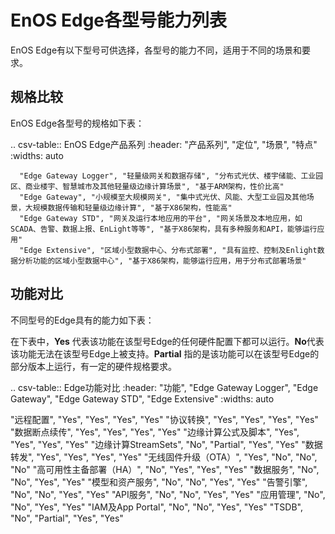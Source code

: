 # EnOS Edge各型号能力列表

EnOS Edge有以下型号可供选择，各型号的能力不同，适用于不同的场景和要求。

## 规格比较

EnOS Edge各型号的规格如下表：

.. csv-table:: EnOS Edge产品系列
      :header: "产品系列", "定位", "场景", "特点"
      :widths: auto

      "Edge Gateway Logger", "轻量级网关和数据存储", "分布式光伏、楼宇储能、工业园区、商业楼宇、智慧城市及其他轻量级边缘计算场景", "基于ARM架构，性价比高"
      "Edge Gateway", "小规模至大规模网关", "集中式光伏、风能、大型工业园及其他场景，大规模数据传输和轻量级边缘计算", "基于X86架构，性能高"
      "Edge Gateway STD", "网关及运行本地应用的平台", "网关场景及本地应用，如SCADA、告警、数据上报、EnLight等等", "基于X86架构，具有多种服务和API，能够运行应用"
      "Edge Extensive", "区域小型数据中心、分布式部署", "具有监控、控制及Enlight数据分析功能的区域小型数据中心", "基于X86架构，能够运行应用，用于分布式部署场景"

## 功能对比

不同型号的Edge具有的能力如下表：

在下表中，**Yes** 代表该功能在该型号Edge的任何硬件配置下都可以运行。**No**代表该功能无法在该型号Edge上被支持。**Partial** 指的是该功能可以在该型号Edge的部分版本上运行，有一定的硬件规格要求。

.. csv-table:: Edge功能对比
   :header: "功能", "Edge Gateway Logger", "Edge Gateway", "Edge Gateway STD", "Edge Extensive"
   :widths: auto

   "远程配置", "Yes", "Yes", "Yes", "Yes"
   "协议转换", "Yes", "Yes", "Yes", "Yes"
   "数据断点续传", "Yes", "Yes", "Yes", "Yes"
   "边缘计算公式及脚本", "Yes", "Yes", "Yes", "Yes"
   "边缘计算StreamSets", "No", "Partial", "Yes", "Yes"
   "数据转发", "Yes", "Yes", "Yes", "Yes"
   "无线固件升级（OTA）", "Yes", "No", "No", "No"
   "高可用性主备部署（HA）", "No", "Yes", "Yes", "Yes"
   "数据服务", "No", "No", "Yes", "Yes"
   "模型和资产服务", "No", "No", "Yes", "Yes"
   "告警引擎", "No", "No", "Yes", "Yes"
   "API服务", "No", "No", "Yes", "Yes"
   "应用管理", "No", "No", "Yes", "Yes"
   "IAM及App Portal", "No", "No", "Yes", "Yes"
   "TSDB", "No", "Partial", "Yes", "Yes"

<!--The end-->